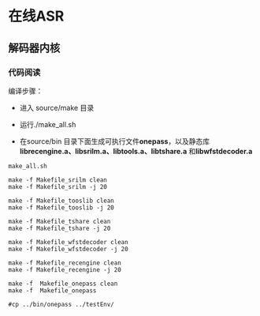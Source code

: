 # 在线ASR

## 解码器内核

### 代码阅读

编译步骤：

  - 进入 source/make 目录

  - 运行./make\_all.sh

  - 在source/bin 目录下面生成可执行文件**onepass**，以及静态库**librecengine.a、libsrilm.a、libtools.a、libtshare.a** 和**libwfstdecoder.a**



`make_all.sh`

```shell
make -f Makefile_srilm clean
make -f Makefile_srilm -j 20

make -f Makefile_tooslib clean
make -f Makefile_tooslib -j 20

make -f Makefile_tshare clean
make -f Makefile_tshare -j 20

make -f Makefile_wfstdecoder clean
make -f Makefile_wfstdecoder -j 20

make -f Makefile_recengine clean
make -f Makefile_recengine -j 20

make -f  Makefile_onepass clean
make -f  Makefile_onepass

#cp ../bin/onepass ../testEnv/
```

